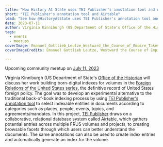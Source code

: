 ```yaml
---
title: "How History At State uses TEI Publisher's annotation tool and Airtable"
short: "TEI Publisher's annotation tool and Airtable"
lead: "See how @HistoryAtState uses TEI Publisher's annotation tool and Airtable to build digital indexes for the Foreign Relations of the United States series."
date: 2023-07-11
author: Virginia Kinniburgh (US Department of State's Office of the Historian)
tags:
  - events
  - meetups
coverImage: Emanuel_Gottlieb_Leutze_Westward_the_Course_of_Empire_Takes_Its_Way1.jpg
coverImageCredits: Emanuel Gottlieb Leutze, Westward the Course of Empire Takes Its Way, 1862. Mural, United States Capitol (public domain)

---
```


Upcoming community meetup on [July 11, 2023](https://www.timeanddate.com/worldclock/fixedtime.html?msg=e-editiones+Community+Event&iso=20230711T17&p1=1425&ah=1)

Virginia Kinniburgh (US Department of State's [Office of the Historian](https://en.wikipedia.org/wiki/Office_of_the_Historian) will discuss her work building born-digital indexes for volumes in the [Foreign Relations of the United States series](https://history.state.gov), the definitive record of United States foreign policy. The goal was to develop an experimental alternative to the traditional back-of-book indexing process by using [TEI Publisher's annotation tool](https://tei-publisher.com/exist/apps/tei-publisher/annotate/test.xml) to select indexable entities in documents according to categories such as places, people, events, topics, and agreements/mandates. In this project, [TEI Publisher](https://tei-publisher.com/) draws on a collaborative, relational database system called [Airtable](https://www.airtable.com/), which gathers potential entries across multiple FRUS volumes and projects, to creating browsable facets through which users can better understand the documents. The same annotations can also be used to create index entries and automatically generate an index for the volume.
